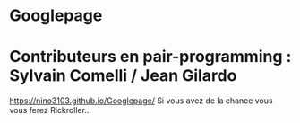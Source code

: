 # Googlepage
# Contributeurs en pair-programming : Sylvain Comelli / Jean Gilardo 

https://nino3103.github.io/Googlepage/
Si vous avez de la chance vous vous ferez Rickroller... 
